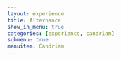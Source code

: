 ```yaml
---
layout: experience
title: Alternance
show_in_menu: true
categories: [experience, candriam]
submenu: true
menuitem: Candriam
---
```


